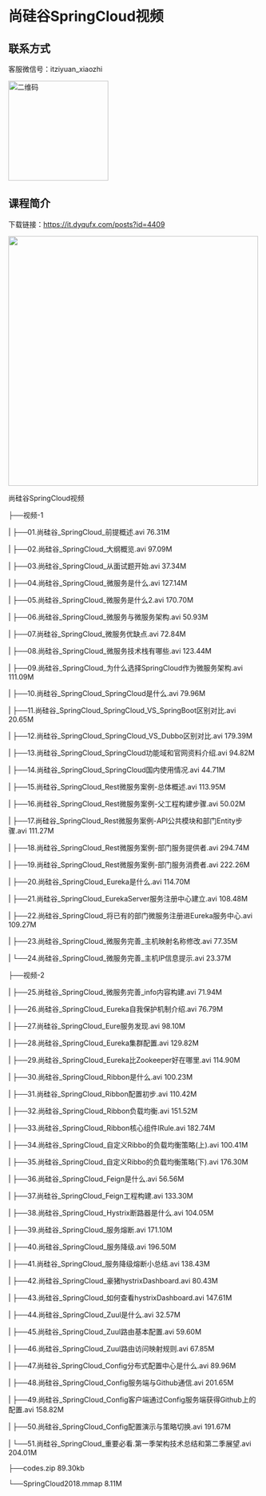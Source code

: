 # 尚硅谷SpringCloud视频

## 联系方式

客服微信号：itziyuan_xiaozhi

<img src="https://ziyuanyun.oss-cn-guangzhou.aliyuncs.com/common/20240614073449/666b82192834a.jpg" width="200" height="200" alt="二维码">

## 课程简介

下载链接：https://it.dyqufx.com/posts?id=4409

<img src="https://ziyuanyun.oss-cn-guangzhou.aliyuncs.com/yun/20240904073017/66d79c096b4a7.jpg" width="500" alt="">

  

 尚硅谷SpringCloud视频

 ├──视频-1

 | ├──01.尚硅谷_SpringCloud_前提概述.avi 76.31M

 | ├──02.尚硅谷_SpringCloud_大纲概览.avi 97.09M

 | ├──03.尚硅谷_SpringCloud_从面试题开始.avi 37.34M

 | ├──04.尚硅谷_SpringCloud_微服务是什么.avi 127.14M

 | ├──05.尚硅谷_SpringCloud_微服务是什么2.avi 170.70M

 | ├──06.尚硅谷_SpringCloud_微服务与微服务架构.avi 50.93M

 | ├──07.尚硅谷_SpringCloud_微服务优缺点.avi 72.84M

 | ├──08.尚硅谷_SpringCloud_微服务技术栈有哪些.avi 123.44M

 | ├──09.尚硅谷_SpringCloud_为什么选择SpringCloud作为微服务架构.avi 111.09M

 | ├──10.尚硅谷_SpringCloud_SpringCloud是什么.avi 79.96M

 | ├──11.尚硅谷_SpringCloud_SpringCloud_VS_SpringBoot区别对比.avi 20.65M

 | ├──12.尚硅谷_SpringCloud_SpringCloud_VS_Dubbo区别对比.avi 179.39M

 | ├──13.尚硅谷_SpringCloud_SpringCloud功能域和官网资料介绍.avi 94.82M

 | ├──14.尚硅谷_SpringCloud_SpringCloud国内使用情况.avi 44.71M

 | ├──15.尚硅谷_SpringCloud_Rest微服务案例-总体概述.avi 113.95M

 | ├──16.尚硅谷_SpringCloud_Rest微服务案例-父工程构建步骤.avi 50.02M

 | ├──17.尚硅谷_SpringCloud_Rest微服务案例-API公共模块和部门Entity步骤.avi 111.27M

 | ├──18.尚硅谷_SpringCloud_Rest微服务案例-部门服务提供者.avi 294.74M

 | ├──19.尚硅谷_SpringCloud_Rest微服务案例-部门服务消费者.avi 222.26M

 | ├──20.尚硅谷_SpringCloud_Eureka是什么.avi 114.70M

 | ├──21.尚硅谷_SpringCloud_EurekaServer服务注册中心建立.avi 108.48M

 | ├──22.尚硅谷_SpringCloud_将已有的部门微服务注册进Eureka服务中心.avi 109.27M

 | ├──23.尚硅谷_SpringCloud_微服务完善_主机映射名称修改.avi 77.35M

 | └──24.尚硅谷_SpringCloud_微服务完善_主机IP信息提示.avi 23.37M

 ├──视频-2

 | ├──25.尚硅谷_SpringCloud_微服务完善_info内容构建.avi 71.94M

 | ├──26.尚硅谷_SpringCloud_Eureka自我保护机制介绍.avi 76.79M

 | ├──27.尚硅谷_SpringCloud_Eure服务发现.avi 98.10M

 | ├──28.尚硅谷_SpringCloud_Eureka集群配置.avi 129.82M

 | ├──29.尚硅谷_SpringCloud_Eureka比Zookeeper好在哪里.avi 114.90M

 | ├──30.尚硅谷_SpringCloud_Ribbon是什么.avi 100.23M

 | ├──31.尚硅谷_SpringCloud_Ribbon配置初步.avi 110.42M

 | ├──32.尚硅谷_SpringCloud_Ribbon负载均衡.avi 151.52M

 | ├──33.尚硅谷_SpringCloud_Ribbon核心组件IRule.avi 182.74M

 | ├──34.尚硅谷_SpringCloud_自定义Ribbo的负载均衡策略(上).avi 100.41M

 | ├──35.尚硅谷_SpringCloud_自定义Ribbo的负载均衡策略(下).avi 176.30M

 | ├──36.尚硅谷_SpringCloud_Feign是什么.avi 56.56M

 | ├──37.尚硅谷_SpringCloud_Feign工程构建.avi 133.30M

 | ├──38.尚硅谷_SpringCloud_Hystrix断路器是什么.avi 104.05M

 | ├──39.尚硅谷_SpringCloud_服务熔断.avi 171.10M

 | ├──40.尚硅谷_SpringCloud_服务降级.avi 196.50M

 | ├──41.尚硅谷_SpringCloud_服务降级熔断小总结.avi 138.43M

 | ├──42.尚硅谷_SpringCloud_豪猪hystrixDashboard.avi 80.43M

 | ├──43.尚硅谷_SpringCloud_如何查看hystrixDashboard.avi 147.61M

 | ├──44.尚硅谷_SpringCloud_Zuul是什么.avi 32.57M

 | ├──45.尚硅谷_SpringCloud_Zuul路由基本配置.avi 59.60M

 | ├──46.尚硅谷_SpringCloud_Zuul路由访问映射规则.avi 67.85M

 | ├──47.尚硅谷_SpringCloud_Config分布式配置中心是什么.avi 89.96M

 | ├──48.尚硅谷_SpringCloud_Config服务端与Github通信.avi 201.65M

 | ├──49.尚硅谷_SpringCloud_Config客户端通过Config服务端获得Github上的配置.avi 158.82M

 | ├──50.尚硅谷_SpringCloud_Config配置演示与策略切换.avi 191.67M

 | └──51.尚硅谷_SpringCloud_重要必看.第一季架构技术总结和第二季展望.avi 204.01M

 ├──codes.zip 89.30kb

 └──SpringCloud2018.mmap 8.11M

  